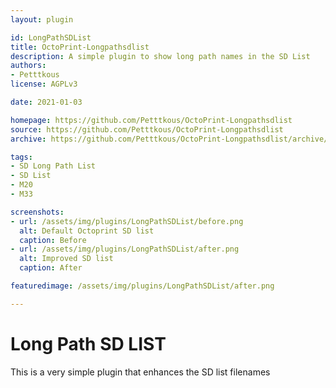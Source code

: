 ```yaml
---
layout: plugin

id: LongPathSDList
title: OctoPrint-Longpathsdlist
description: A simple plugin to show long path names in the SD List
authors:
- Petttkous
license: AGPLv3

date: 2021-01-03

homepage: https://github.com/Petttkous/OctoPrint-Longpathsdlist
source: https://github.com/Petttkous/OctoPrint-Longpathsdlist
archive: https://github.com/Petttkous/OctoPrint-Longpathsdlist/archive/master.zip

tags:
- SD Long Path List
- SD List
- M20
- M33

screenshots:
- url: /assets/img/plugins/LongPathSDList/before.png
  alt: Default Octoprint SD list
  caption: Before
- url: /assets/img/plugins/LongPathSDList/after.png
  alt: Improved SD list
  caption: After

featuredimage: /assets/img/plugins/LongPathSDList/after.png

---
```


# Long Path SD LIST
This is a very simple plugin that enhances the SD list filenames
